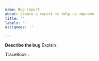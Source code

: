 ```yaml
---
name: Bug report
about: Create a report to help us improve
title: ''
labels: ''
assignees: ''

---
```


**Describe the bug**
Explain : 

TraceBook :
